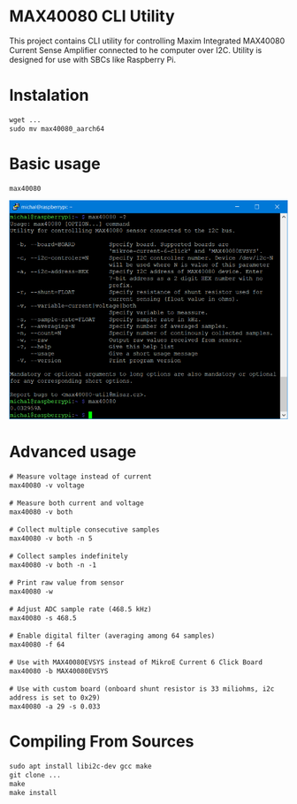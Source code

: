 # MAX40080 CLI Utility
This project contains CLI utility for controlling Maxim Integrated MAX40080 Current Sense Amplifier connected to he computer over I2C. Utility is designed for use with SBCs like Raspberry Pi.

# Instalation

```
wget ...
sudo mv max40080_aarch64 
```

# Basic usage

```
max40080
```

![Basic usage of max40080 CLI util](readme_assets/basic-usage.png)

# Advanced usage
```
# Measure voltage instead of current
max40080 -v voltage

# Measure both current and voltage
max40080 -v both

# Collect multiple consecutive samples
max40080 -v both -n 5

# Collect samples indefinitely
max40080 -v both -n -1

# Print raw value from sensor
max40080 -w

# Adjust ADC sample rate (468.5 kHz)
max40080 -s 468.5

# Enable digital filter (averaging among 64 samples)
max40080 -f 64

# Use with MAX40080EVSYS instead of MikroE Current 6 Click Board
max40080 -b MAX40080EVSYS

# Use with custom board (onboard shunt resistor is 33 miliohms, i2c address is set to 0x29)
max40080 -a 29 -s 0.033
```

# Compiling From Sources

```
sudo apt install libi2c-dev gcc make
git clone ...
make
make install
```
